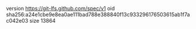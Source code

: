 version https://git-lfs.github.com/spec/v1
oid sha256:a24e1cbe9e8ea0ae111bad788e388840f13c933296176503615ab1f7ac042e03
size 13864
